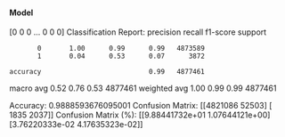#### Model
[0 0 0 ... 0 0 0]
Classification Report:
              precision    recall  f1-score   support

           0       1.00      0.99      0.99   4873589
           1       0.04      0.53      0.07      3872

    accuracy                           0.99   4877461
   macro avg       0.52      0.76      0.53   4877461
weighted avg       1.00      0.99      0.99   4877461

Accuracy: 0.9888593676095001
Confusion Matrix:
[[4821086   52503]
 [   1835    2037]]
Confusion Matrix (%):
[[9.88441732e+01 1.07644121e+00]
 [3.76220333e-02 4.17635323e-02]]
